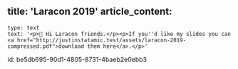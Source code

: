 title: 'Laracon 2019'
article_content:
  -
    type: text
    text: '<p>👋 Hi Laracon friends.</p><p>If you''d like my slides you can <a href="http://justinstatamic.test/assets/laracon-2019-compressed.pdf">download them here</a>.</p>'
id: be5db695-90d1-4805-8731-4baeb2e0ebb3
